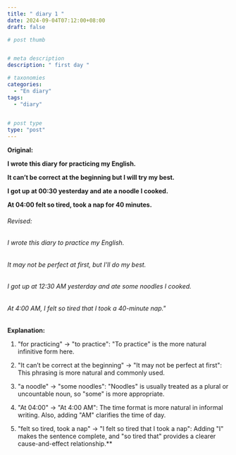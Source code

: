 ```yaml
---
title: " diary 1 "
date: 2024-09-04T07:12:00+08:00
draft: false

# post thumb


# meta description
description: " first day "

# taxonomies
categories: 
  - "En diary"
tags:
  - "diary"
 

# post type
type: "post"
---
```



**Original:**

**I wrote this diary for practicing my English.**

**It can’t be correct at the beginning but I will try my best.**

**I got up at 00:30 yesterday and ate a noodle I cooked.**

**At 04:00 felt so tired, took a nap for 40 minutes.**




###### Revised: 
###### I wrote this diary to practice my English.
###### It may not be perfect at first, but I'll do my best.
###### I got up at 12:30 AM yesterday and ate some noodles I cooked.
###### At 4:00 AM, I felt so tired that I took a 40-minute nap."




**Explanation:**

1. "for practicing" → "to practice": "To practice" is the more natural infinitive form here.

2. "It can’t be correct at the beginning" → "It may not be perfect at first": This phrasing is more natural and commonly used.

3. "a noodle" → "some noodles": "Noodles" is usually treated as a plural or uncountable noun, so "some" is more appropriate.

4. "At 04:00" → "At 4:00 AM": The time format is more natural in informal writing. Also, adding "AM" clarifies the time of day.

5. "felt so tired, took a nap" → "I felt so tired that I took a nap": Adding "I" makes the sentence complete, and "so tired that" provides a clearer cause-and-effect relationship.**